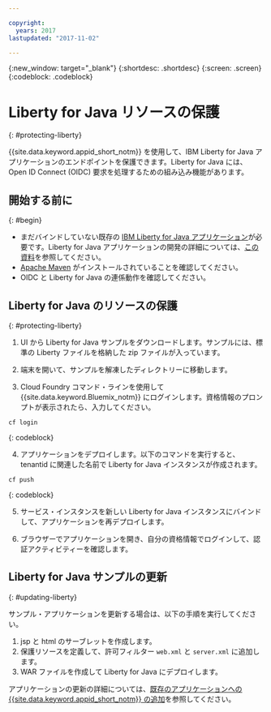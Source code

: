 ```yaml
---

copyright:
  years: 2017
lastupdated: "2017-11-02"

---
```

{:new_window: target="_blank"}
{:shortdesc: .shortdesc}
{:screen: .screen}
{:codeblock: .codeblock}

# Liberty for Java リソースの保護
{: #protecting-liberty}

{{site.data.keyword.appid_short_notm}} を使用して、IBM Liberty for Java アプリケーションのエンドポイントを保護できます。Liberty for Java には、Open ID Connect (OIDC) 要求を処理するための組み込み機能があります。

## 開始する前に
{: #begin}

* まだバインドしていない既存の [IBM Liberty for Java アプリケーション](https://console.bluemix.net/catalog/starters/liberty-for-java)が必要です。Liberty for Java アプリケーションの開発の詳細については、[この資料](/docs/runtimes/liberty/index.html)を参照してください。
* [Apache Maven](https://maven.apache.org/download.cgi) がインストールされていることを確認してください。
* OIDC と Liberty for Java の連係動作を確認してください。

## Liberty for Java のリソースの保護
{: #protecting-liberty}

1. UI から Liberty for Java サンプルをダウンロードします。サンプルには、標準の Liberty ファイルを格納した zip ファイルが入っています。

2. 端末を開いて、サンプルを解凍したディレクトリーに移動します。

3. Cloud Foundry コマンド・ラインを使用して {{site.data.keyword.Bluemix_notm}} にログインします。資格情報のプロンプトが表示されたら、入力してください。

  ```
  cf login
  ```
  {: codeblock}

4. アプリケーションをデプロイします。以下のコマンドを実行すると、tenantid に関連した名前で Liberty for Java インスタンスが作成されます。

  ```
  cf push
  ```
  {: codeblock}

5. サービス・インスタンスを新しい Liberty for Java インスタンスにバインドして、アプリケーションを再デプロイします。

6. ブラウザーでアプリケーションを開き、自分の資格情報でログインして、認証アクティビティーを確認します。


## Liberty for Java サンプルの更新
{: #updating-liberty}

サンプル・アプリケーションを更新する場合は、以下の手順を実行してください。

1. jsp と html のサーブレットを作成します。
2. 保護リソースを定義して、許可フィルター `web.xml` と `server.xml` に追加します。
3. WAR ファイルを作成して Liberty for Java にデプロイします。

アプリケーションの更新の詳細については、[既存のアプリケーションへの {{site.data.keyword.appid_short_notm}} の追加](/docs/services/appid/existing.html#existing-liberty)を参照してください。
